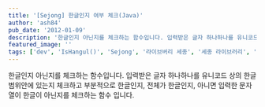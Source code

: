 ```yaml
---
title: '[Sejong] 한글인지 여부 체크(Java)'
author: 'ash84'
pub_date: '2012-01-09'
description: '한글인지 아닌지를 체크하는 함수입니다. 입력받은 글자 하나하나를 유니코드 상의 한글 범위안에 있는지 체크하고 부분적으로 한글인지, 전체가 한글인지, 아니면 입력한 문자열이 한글이 아닌지를 체크하는 함수 입니다.'
featured_image: ''
tags: ['dev', 'IsHangul()', 'Sejong', '라이브버리 세종', '세종 라이브러리', '자바', '한글 라이브러리', '한글인지 체크']
---
```



한글인지 아닌지를 체크하는 함수입니다. 입력받은 글자 하나하나를 유니코드 상의 한글 범위안에 있는지 체크하고 부분적으로 한글인지, 전체가 한글인지, 아니면 입력한 문자열이 한글이 아닌지를 체크하는 함수 입니다.  

</span></div><div></div><script src="https://gist.github.com/3263938.js"></script>




